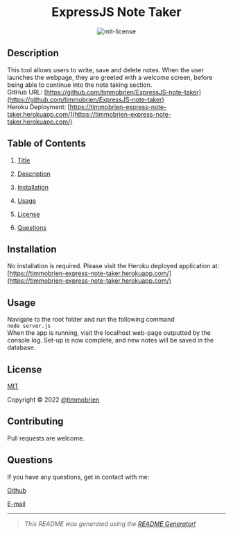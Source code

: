 

<center>

# ExpressJS Note Taker <a name="title"></a><br>

![mit-license](https://img.shields.io/badge/license-MIT-green)
</center>

## Description <a name="description"></a>

This tool allows users to write, save and delete notes. When the user launches the webpage, they are greeted with a welcome screen, before being able to continue into the note taking section. <br>
GitHub URL: [https://github.com/timmobrien/ExpressJS-note-taker](https://github.com/timmobrien/ExpressJS-note-taker) <br>
Heroku Deployment: [https://timmobrien-express-note-taker.herokuapp.com/](https://timmobrien-express-note-taker.herokuapp.com/)

## Table of Contents
1. [Title](#title)

2. [Description](#description)

3. [Installation](#installation)

4. [Usage](#usage)

5. [License](#license)

6. [Questions](#questions)

## Installation <a name="installation"></a>
No installation is required. Please visit the Heroku deployed application at: [https://timmobrien-express-note-taker.herokuapp.com/](https://timmobrien-express-note-taker.herokuapp.com/)

## Usage <a name="usage"></a>
Navigate to the root folder and run the following command <br> `node server.js` <br> When the app is running, visit the localhost web-page outputted by the console log. Set-up is now complete, and new notes will be saved in the database.

## License <a name="license"></a>
[MIT](https://choosealicense.com/licenses/mit)

Copyright © 2022 [@timmobrien](https://github.com/timmobrien)

## Contributing <a name="contributing"></a>
Pull requests are welcome.



## Questions <a name="questions"></a>

If you have any questions, get in contact with me:

[Github](https://github.com/timmobrien)

[E-mail](timmobrien@icloud.com) 

__________________________________________________

> *This README was generated using the [README Generator!](https://github.com/timmobrien/NodeJS-README-Generator)*